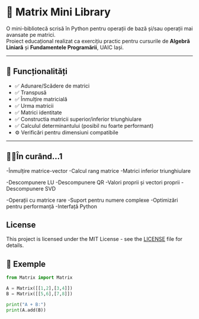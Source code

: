 # 🧮 Matrix Mini Library

O mini-bibliotecă scrisă în Python pentru operații de bază și/sau operații mai avansate pe matrici.  
Proiect educațional realizat ca exercițiu practic pentru cursurile de **Algebră Liniară** și **Fundamentele Programării**, UAIC Iași.

---

## 🚀 Funcționalități
- ✅ Adunare/Scădere de matrici
- ✅ Transpusă
- ✅ Înmulțire matricială
- ✅ Urma matricii
- ✅ Matrici identitate
- ✅ Constructia matricii superior/inferior triunghiulare
- ✅ Calculul determinantului (posibil nu foarte performant)
- ⚙️ Verificări pentru dimensiuni compatibile

---

## 😶‍🌫️În curând...1
-Înmulțire matrice-vector
-Calcul rang matrice
-Matrici inferior triunghiulare

-Descompunere LU
-Descompunere QR
-Valori proprii și vectori proprii
-Descompunere SVD

-Operații cu matrice rare
-Suport pentru numere complexe
-Optimizări pentru performanță
-Interfață Python

## License
This project is licensed under the MIT License - see the [LICENSE](LICENSE) file for details.

## 🧠 Exemple
```python
from Matrix import Matrix

A = Matrix([[1,2],[3,4]])
B = Matrix([[5,6],[7,8]])

print("A + B:")
print(A.add(B))


